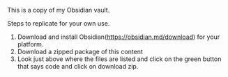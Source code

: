 This is a copy of my Obsidian vault. 

Steps to replicate for your own use.
  1. Download and install Obsidian(https://obsidian.md/download) for your platform.
  2. Download a zipped package of this content
  3.   Look just above where the files are listed and click on the green button that says code and click on download zip.

